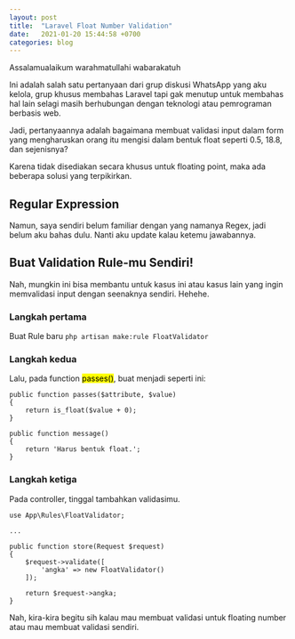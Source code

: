 ```yaml
---
layout: post
title:  "Laravel Float Number Validation"
date:   2021-01-20 15:44:58 +0700
categories: blog
---
```


Assalamualaikum warahmatullahi wabarakatuh

Ini adalah salah satu pertanyaan dari grup diskusi WhatsApp yang aku kelola, grup khusus membahas Laravel tapi gak menutup untuk membahas hal lain selagi masih berhubungan dengan teknologi atau pemrograman berbasis web.

Jadi, pertanyaannya adalah bagaimana membuat validasi input dalam form yang mengharuskan orang itu mengisi dalam bentuk float seperti 0.5, 18.8, dan sejenisnya?

Karena tidak disediakan secara khusus untuk floating point, maka ada beberapa solusi yang terpikirkan.

## Regular Expression

Namun, saya sendiri belum familiar dengan yang namanya Regex, jadi belum aku bahas dulu. Nanti aku update kalau ketemu jawabannya.

## Buat Validation Rule-mu Sendiri!

Nah, mungkin ini bisa membantu untuk kasus ini atau kasus lain yang ingin memvalidasi input dengan seenaknya sendiri. Hehehe.

### Langkah pertama

Buat Rule baru
`php artisan make:rule FloatValidator`

### Langkah kedua

Lalu, pada function <mark>passes()</mark>, buat menjadi seperti ini:
```
public function passes($attribute, $value)
{
    return is_float($value + 0);
}

public function message()
{
    return 'Harus bentuk float.';
}
```

### Langkah ketiga

Pada controller, tinggal tambahkan validasimu.

```
use App\Rules\FloatValidator;

...

public function store(Request $request)
{
    $request->validate([
        'angka' => new FloatValidator()
    ]);

    return $request->angka;
}
```

Nah, kira-kira begitu sih kalau mau membuat validasi untuk floating number atau mau membuat validasi sendiri.
